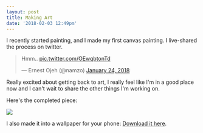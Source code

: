 ```yaml
---
layout: post
title: Making Art
date: '2018-02-03 12:49pm'
---
```

I recently started painting, and I made my first canvas painting. I live-shared the process on twitter.

<blockquote class="twitter-tweet" data-lang="en"><p lang="und" dir="ltr">Hmm.. <a href="https://t.co/OEwqbtonTd">pic.twitter.com/OEwqbtonTd</a></p>&mdash; Ernest Ojeh (@namzo) <a href="https://twitter.com/namzo/status/956300290193534976?ref_src=twsrc%5Etfw">January 24, 2018</a></blockquote>

<script async src="https://platform.twitter.com/widgets.js" charset="utf-8"></script>

Really excited about getting back to art, I really feel like I'm in a good place now and I can't wait to share the other things I'm working on.

Here's the completed piece:

<img src="{{ site.baseurl }}/img/post/img_1251.jpg">

I also made it into a wallpaper for your phone: <a href="https://d2ffutrenqvap3.cloudfront.net/items/1x2n2y1V3t2W423w1J3W/AbstractStrokesCool_Phone.jpg" download="AbstractStrokesCool_Phone.jpg">Download it here</a>.
